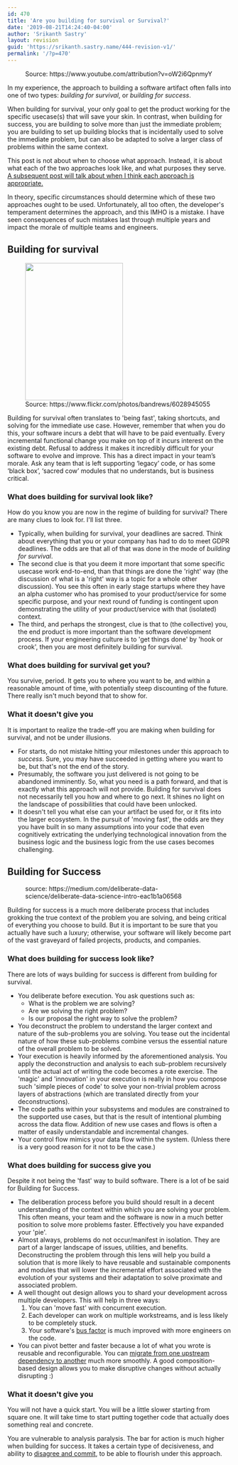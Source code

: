 ```yaml
---
id: 470
title: 'Are you building for survival or Survival?'
date: '2019-08-21T14:24:40-04:00'
author: 'Srikanth Sastry'
layout: revision
guid: 'https://srikanth.sastry.name/444-revision-v1/'
permalink: '/?p=470'
---
```


<!-- wp:image {"id":453} -->
<figure class="wp-block-image"><img src="https://srikanth.sastry.name/wp-content/uploads/2019/08/maxresdefault-1024x576.jpg" alt="" class="wp-image-453"/><figcaption>Source: https://www.youtube.com/attribution?v=oW2i6QpnmyY</figcaption></figure>
<!-- /wp:image -->

<!-- wp:paragraph -->
<p>In my experience, the approach to building a software artifact often falls into one of two types: <em>building for survival</em>, or <em>building for success</em>.</p>
<!-- /wp:paragraph -->

<!-- wp:paragraph -->
<p>When building for survival, your only goal to get the product working for the specific usecase(s) that will save your skin. In contrast, when building for success, you are building to solve more than just the immediate problem; you are building to set up building blocks that is incidentally used to solve the immediate problem, but can also be adapted to solve a larger class of problems within the same context.</p>
<!-- /wp:paragraph -->

<!-- wp:paragraph -->
<p>This post is not about when to choose what approach. Instead, it is about what each of the two approaches look like, and what purposes they serve. <a href="https://srikanth.sastry.name/when-should-you-build-for-survival/">A subsequent post will talk about when I think each approach is appropriate.</a></p>
<!-- /wp:paragraph -->

<!-- wp:more -->
<!--more-->
<!-- /wp:more -->

<!-- wp:paragraph -->
<p>In theory, specific circumstances should determine which of these two approaches ought to be used. Unfortunately, all too often, the developer's temperament determines the approach, and this IMHO is a mistake. I have seen consequences of such mistakes last through multiple years and impact the morale of multiple teams and engineers. </p>
<!-- /wp:paragraph -->

<!-- wp:heading -->
<h2>Building for survival</h2>
<!-- /wp:heading -->

<!-- wp:image {"align":"center","id":454,"width":220,"height":309} -->
<div class="wp-block-image"><figure class="aligncenter is-resized"><img src="https://srikanth.sastry.name/wp-content/uploads/2019/08/6028945055_2271b47a5b_m.jpg" alt="" class="wp-image-454" width="220" height="309"/><figcaption>Source: https://www.flickr.com/photos/bandrews/6028945055</figcaption></figure></div>
<!-- /wp:image -->

<!-- wp:paragraph -->
<p>Building for survival often translates to 'being fast', taking shortcuts, and solving for the immediate use case. However, remember that when you do this, your software incurs a debt that will have to be paid eventually. Every incremental functional change you make on top of it incurs interest on the existing debt. Refusal to address it makes it incredibly difficult for your software to evolve and improve. This has a direct impact in your team’s morale. Ask any team that is left supporting ‘legacy’ code, or has some ‘black box’, ‘sacred cow’ modules that no understands, but is business critical. </p>
<!-- /wp:paragraph -->

<!-- wp:heading {"level":3} -->
<h3>What does building for survival look like?</h3>
<!-- /wp:heading -->

<!-- wp:paragraph -->
<p>How do you know you are now in the regime of building for survival? There are many clues to look for. I'll list three.</p>
<!-- /wp:paragraph -->

<!-- wp:list -->
<ul><li>Typically, when building for survival, your deadlines are sacred. Think about everything that you or your company has had to do to meet GDPR deadlines. The odds are that all of that was done in the mode of <em>building for survival</em>.</li><li>The second clue is that you deem it more important that some specific usecase work end-to-end, than that things are done the 'right' way (the discussion of what is a 'right' way is a topic for a whole other discussion). You see this often in early stage startups where they have an alpha customer who has promised to your product/service for some specific purpose, and your next round of funding is contingent upon demonstrating the utility of your product/service with that (isolated) context.</li><li>The third, and perhaps the strongest, clue is that to (the collective) you, the end product is more important than the software development process. If your engineering culture is to 'get things done' by 'hook or crook', then you are most definitely building for survival.</li></ul>
<!-- /wp:list -->

<!-- wp:heading {"level":3} -->
<h3>What does building for survival get you?</h3>
<!-- /wp:heading -->

<!-- wp:paragraph -->
<p>You survive, period. It gets you to where you want to be, and within a reasonable amount of time, with potentially steep discounting of the future. There really isn't much beyond that to show for.</p>
<!-- /wp:paragraph -->

<!-- wp:heading {"level":3} -->
<h3>What it doesn't give you</h3>
<!-- /wp:heading -->

<!-- wp:paragraph -->
<p>It is important to realize the trade-off you are making when building for survival, and not be under illusions. </p>
<!-- /wp:paragraph -->

<!-- wp:list -->
<ul><li>For starts, do not mistake hitting your milestones under this approach to <em>success</em>. Sure, you may have succeeded in getting where you want to be, but that's not the end of the story. </li><li>Presumably, the software you just delivered is not going to be abandoned imminently. So, what you need is a path forward, and that is exactly what this approach will not provide. Building for survival does not necessarily tell you how and where to go next. It shines no light on the landscape of possibilities that could have been unlocked.</li><li>It doesn't tell you what else can your artifact be used for, or it fits into the larger ecosystem. In the pursuit of 'moving fast', the odds are they you have built in so many assumptions into your code that even cognitively extricating the underlying technological innovation from the business logic and the business logic from the use cases becomes challenging.</li></ul>
<!-- /wp:list -->

<!-- wp:heading -->
<h2>Building for Success</h2>
<!-- /wp:heading -->

<!-- wp:image {"align":"center","id":455} -->
<div class="wp-block-image"><figure class="aligncenter"><img src="https://srikanth.sastry.name/wp-content/uploads/2019/08/1ijN1lAVtTBPmh2hCwDWozw.png" alt="" class="wp-image-455"/><figcaption>source: https://medium.com/deliberate-data-science/deliberate-data-science-intro-eac1b1a06568</figcaption></figure></div>
<!-- /wp:image -->

<!-- wp:paragraph -->
<p>Building for success is a much more deliberate process that includes grokking the true context of the problem you are solving, and being critical of everything you choose to build. But it is important to be sure that you actually have such a luxury; otherwise, your software will likely become part of the vast graveyard of failed projects, products, and companies.</p>
<!-- /wp:paragraph -->

<!-- wp:heading {"level":3} -->
<h3>What does building for success look like?</h3>
<!-- /wp:heading -->

<!-- wp:paragraph -->
<p>There are lots of ways building for success is different from building for survival.</p>
<!-- /wp:paragraph -->

<!-- wp:list -->
<ul><li>You deliberate before execution. You ask questions such as: <ul><li>What is the problem we are solving? </li><li>Are we solving the right problem? </li><li>Is our proposal the right way to solve the problem? </li></ul></li><li>You deconstruct the problem to understand the larger context and nature of the sub-problems you are solving. You tease out the incidental nature of how these sub-problems combine versus the essential nature of the overall problem to be solved.</li><li>Your execution is heavily informed by the aforementioned analysis. You apply the deconstruction and analysis to each sub-problem recursively until the actual act of writing the code becomes a rote exercise. The 'magic' and 'innovation' in your execution is really in how you compose such 'simple pieces of code' to solve your non-trivial problem across layers of abstractions (which are translated directly from your deconstructions).</li><li>The code paths within your subsystems and modules are constrained to the supported use cases, but that is the result of intentional plumbing across the data flow. Addition of new use cases and flows is often a matter of easily understandable and incremental changes.</li><li>Your control flow mimics your data flow within the system. (Unless there is a very good reason for it not to be the case.)</li></ul>
<!-- /wp:list -->

<!-- wp:heading {"level":3} -->
<h3>What does building for success give you</h3>
<!-- /wp:heading -->

<!-- wp:paragraph -->
<p>Despite it not being the 'fast' way to build software. There is a lot of be said for Building for Success. </p>
<!-- /wp:paragraph -->

<!-- wp:list -->
<ul><li>The deliberation process before you build should result in a decent understanding of the context within which you are solving your problem. This often means, your team and the software is now in a much better position to solve more problems faster. Effectively you have expanded your 'pie'.</li><li>Almost always, problems do not occur/manifest in isolation. They are part of a larger landscape of issues, utilities, and benefits. Deconstructing the problem through this lens will help you build a solution that is more likely to have reusable and sustainable components and modules that will lower the incremental effort associated with the evolution of your systems and their adaptation to solve proximate and associated problem.</li><li>A well thought out design allows you to shard your development across multiple developers. This will help in three ways: <ol><li>You can 'move fast' with concurrent execution.</li><li>Each developer can work on multiple workstreams, and is less likely to be completely stuck.</li><li>Your software's <a href="https://en.wikipedia.org/wiki/Bus_factor">bus factor</a> is much improved with more engineers on the code.</li></ol></li><li>You can pivot better and faster because a lot of what you wrote is reusable and reconfigurable. You can <a href="https://srikanth.sastry.name/object-composition-for-service-migration/">migrate from one upstream dependency to another</a> much more smoothly. A good composition-based design allows you to make disruptive changes without actually disrupting :)</li></ul>
<!-- /wp:list -->

<!-- wp:heading {"level":3} -->
<h3>What it doesn't give you</h3>
<!-- /wp:heading -->

<!-- wp:paragraph -->
<p>You will not have a quick start. You will be a little slower starting from square one. It will take time to start putting together code that actually does something real and concrete.</p>
<!-- /wp:paragraph -->

<!-- wp:paragraph -->
<p>You are vulnerable to analysis paralysis. The bar for action is much higher when building for success. It takes a certain type of decisiveness, and ability to <a href="https://en.wikipedia.org/wiki/Disagree_and_commit">disagree and commit</a>, to be able to flourish under this approach.</p>
<!-- /wp:paragraph -->